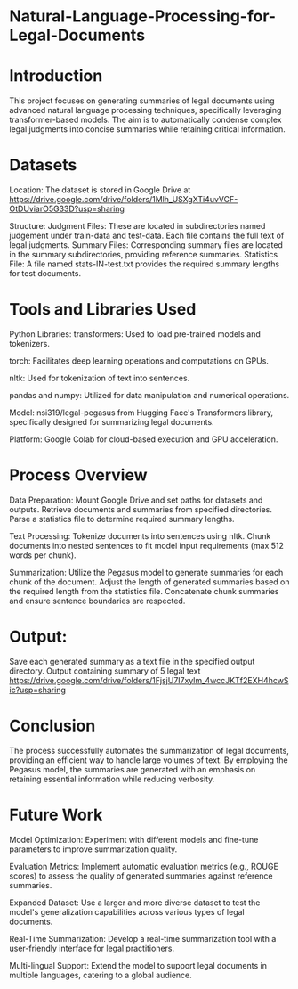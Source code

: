 # Natural-Language-Processing-for-Legal-Documents

# Introduction
This project focuses on generating summaries of legal documents using advanced natural language processing techniques, specifically leveraging transformer-based models. The aim is to automatically condense complex legal judgments into concise summaries while retaining critical information.

# Datasets
Location: The dataset is stored in Google Drive at https://drive.google.com/drive/folders/1Mlh_USXgXTi4uvVCF-OtDUviarO5G33D?usp=sharing

Structure:
Judgment Files: These are located in subdirectories named judgement under train-data and test-data. Each file contains the full text of legal judgments.
Summary Files: Corresponding summary files are located in the summary subdirectories, providing reference summaries.
Statistics File: A file named stats-IN-test.txt provides the required summary lengths for test documents.

# Tools and Libraries Used
Python Libraries:
transformers: Used to load pre-trained models and tokenizers.

torch: Facilitates deep learning operations and computations on GPUs.

nltk: Used for tokenization of text into sentences.

pandas and numpy: Utilized for data manipulation and numerical operations.

Model: nsi319/legal-pegasus from Hugging Face's Transformers library, specifically designed for summarizing legal documents.

Platform: Google Colab for cloud-based execution and GPU acceleration.

# Process Overview
Data Preparation:
Mount Google Drive and set paths for datasets and outputs.
Retrieve documents and summaries from specified directories.
Parse a statistics file to determine required summary lengths.

Text Processing:
Tokenize documents into sentences using nltk.
Chunk documents into nested sentences to fit model input requirements (max 512 words per chunk).

Summarization:
Utilize the Pegasus model to generate summaries for each chunk of the document.
Adjust the length of generated summaries based on the required length from the statistics file.
Concatenate chunk summaries and ensure sentence boundaries are respected.

# Output:
Save each generated summary as a text file in the specified output directory.
Output containing summary of 5 legal text https://drive.google.com/drive/folders/1FjsjU7I7xylm_4wccJKTf2EXH4hcwSic?usp=sharing

# Conclusion
The process successfully automates the summarization of legal documents, providing an efficient way to handle large volumes of text. By employing the Pegasus model, the summaries are generated with an emphasis on retaining essential information while reducing verbosity.

# Future Work
Model Optimization: Experiment with different models and fine-tune parameters to improve summarization quality.

Evaluation Metrics: Implement automatic evaluation metrics (e.g., ROUGE scores) to assess the quality of generated summaries against reference summaries.

Expanded Dataset: Use a larger and more diverse dataset to test the model's generalization capabilities across various types of legal documents.

Real-Time Summarization: Develop a real-time summarization tool with a user-friendly interface for legal practitioners.

Multi-lingual Support: Extend the model to support legal documents in multiple languages, catering to a global audience.
